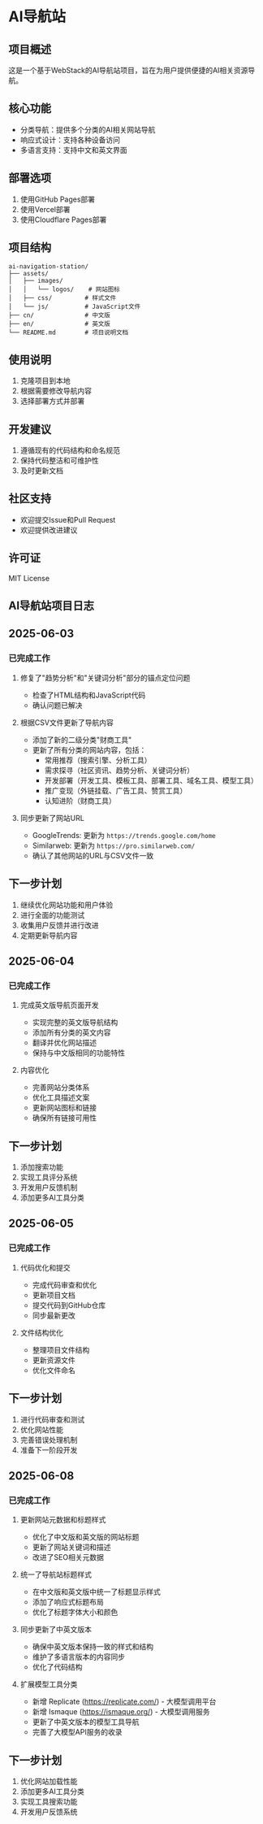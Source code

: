 # AI导航站

## 项目概述
这是一个基于WebStack的AI导航站项目，旨在为用户提供便捷的AI相关资源导航。

## 核心功能
- 分类导航：提供多个分类的AI相关网站导航
- 响应式设计：支持各种设备访问
- 多语言支持：支持中文和英文界面

## 部署选项
1. 使用GitHub Pages部署
2. 使用Vercel部署
3. 使用Cloudflare Pages部署

## 项目结构
```
ai-navigation-station/
├── assets/
│   ├── images/
│   │   └── logos/    # 网站图标
│   ├── css/         # 样式文件
│   └── js/          # JavaScript文件
├── cn/              # 中文版
├── en/              # 英文版
└── README.md        # 项目说明文档
```

## 使用说明
1. 克隆项目到本地
2. 根据需要修改导航内容
3. 选择部署方式并部署

## 开发建议
1. 遵循现有的代码结构和命名规范
2. 保持代码整洁和可维护性
3. 及时更新文档

## 社区支持
- 欢迎提交Issue和Pull Request
- 欢迎提供改进建议

## 许可证
MIT License 

## AI导航站项目日志
## 2025-06-03
### 已完成工作
1. 修复了"趋势分析"和"关键词分析"部分的锚点定位问题
   - 检查了HTML结构和JavaScript代码
   - 确认问题已解决

2. 根据CSV文件更新了导航内容
   - 添加了新的二级分类"财商工具"
   - 更新了所有分类的网站内容，包括：
     - 常用推荐（搜索引擎、分析工具）
     - 需求探寻（社区资讯、趋势分析、关键词分析）
     - 开发部署（开发工具、模板工具、部署工具、域名工具、模型工具）
     - 推广变现（外链挂载、广告工具、赞赏工具）
     - 认知进阶（财商工具）

3. 同步更新了网站URL
   - GoogleTrends: 更新为 `https://trends.google.com/home`
   - Similarweb: 更新为 `https://pro.similarweb.com/`
   - 确认了其他网站的URL与CSV文件一致

## 下一步计划
1. 继续优化网站功能和用户体验
2. 进行全面的功能测试
3. 收集用户反馈并进行改进
4. 定期更新导航内容

## 2025-06-04
### 已完成工作
1. 完成英文版导航页面开发
   - 实现完整的英文版导航结构
   - 添加所有分类的英文内容
   - 翻译并优化网站描述
   - 保持与中文版相同的功能特性

2. 内容优化
   - 完善网站分类体系
   - 优化工具描述文案
   - 更新网站图标和链接
   - 确保所有链接可用性

## 下一步计划
1. 添加搜索功能
2. 实现工具评分系统
3. 开发用户反馈机制
4. 添加更多AI工具分类

## 2025-06-05
### 已完成工作
1. 代码优化和提交
   - 完成代码审查和优化
   - 更新项目文档
   - 提交代码到GitHub仓库
   - 同步最新更改

2. 文件结构优化
   - 整理项目文件结构
   - 更新资源文件
   - 优化文件命名

## 下一步计划
1. 进行代码审查和测试
2. 优化网站性能
3. 完善错误处理机制
4. 准备下一阶段开发

## 2025-06-08
### 已完成工作
1. 更新网站元数据和标题样式
   - 优化了中文版和英文版的网站标题
   - 更新了网站关键词和描述
   - 改进了SEO相关元数据

2. 统一了导航站标题样式
   - 在中文版和英文版中统一了标题显示样式
   - 添加了响应式标题布局
   - 优化了标题字体大小和颜色

3. 同步更新了中英文版本
   - 确保中英文版本保持一致的样式和结构
   - 维护了多语言版本的内容同步
   - 优化了代码结构

4. 扩展模型工具分类
   - 新增 Replicate (https://replicate.com/) - 大模型调用平台
   - 新增 Ismaque (https://ismaque.org/) - 大模型调用服务
   - 更新了中英文版本的模型工具导航
   - 完善了大模型API服务的收录

## 下一步计划
1. 优化网站加载性能
2. 添加更多AI工具分类
3. 实现工具搜索功能
4. 开发用户反馈系统